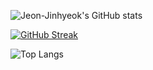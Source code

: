 ![Jeon-Jinhyeok's GitHub stats](https://github-readme-stats.vercel.app/api?username=Jeon-Jinhyeok&show_icons=true&theme=tokyonight)

[![GitHub Streak](https://streak-stats.demolab.com?user=Jeon-Jinhyeok&theme=tokyonight)](https://git.io/streak-stats)

![Top Langs](https://github-readme-stats.vercel.app/api/top-langs/?username=Jeon-Jinhyeok&layout=compact&theme=tokyonight)
